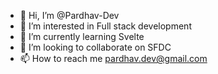- 👋 Hi, I’m @Pardhav-Dev
- 👀 I’m interested in Full stack development
- 🌱 I’m currently learning Svelte
- 💞️ I’m looking to collaborate on SFDC
- 📫 How to reach me pardhav.dev@gmail.com

<!---
Pardhav-Dev/Pardhav-Dev is a ✨ special ✨ repository because its `README.md` (this file) appears on your GitHub profile.
You can click the Preview link to take a look at your changes.
--->
